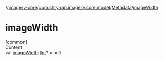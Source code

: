//[imagery-core](../../../index.md)/[com.chrynan.imagery.core.model](../index.md)/[Metadata](index.md)/[imageWidth](image-width.md)



# imageWidth  
[common]  
Content  
val [imageWidth](image-width.md): [Int](https://kotlinlang.org/api/latest/jvm/stdlib/kotlin/-int/index.html)? = null  



